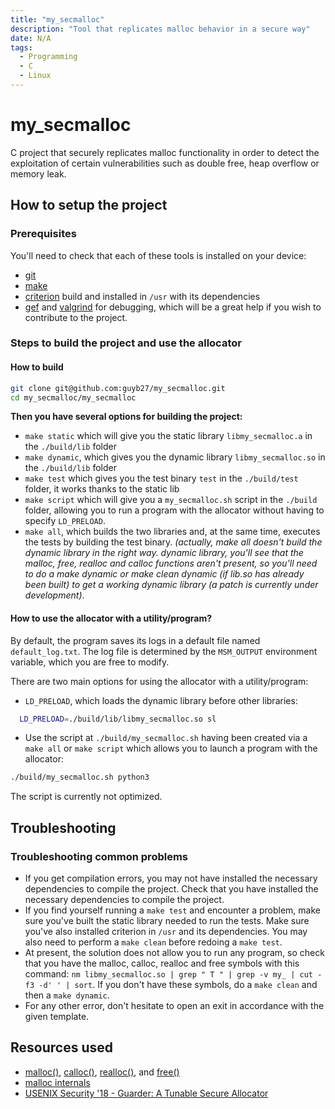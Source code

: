 ```yaml
---
title: "my_secmalloc"
description: "Tool that replicates malloc behavior in a secure way"
date: N/A
tags:
  - Programming
  - C
  - Linux
---
```


# my_secmalloc
C project that securely replicates malloc functionality in order to detect the exploitation of certain vulnerabilities such as double free, heap overflow or memory leak.

## How to setup the project
### Prerequisites
You'll need to check that each of these tools is installed on your device:
- [git](https://git-scm.com/download/win)
- [make](https://cmake.org/download/)
- [criterion](https://criterion.readthedocs.io/en/master/setup.html) build and installed in `/usr` with its dependencies
- [gef](https://github.com/hugsy/gef) and [valgrind](https://valgrind.org/downloads/current.html) for debugging, which will be a great help if you wish to contribute to the project.

### Steps to build the project and use the allocator
#### How to build
```bash
git clone git@github.com:guyb27/my_secmalloc.git
cd my_secmalloc/my_secmalloc
```
**Then you have several options for building the project:**
- ``make static`` which will give you the static library ``libmy_secmalloc.a`` in the ``./build/lib`` folder
- ``make dynamic``, which gives you the dynamic library ``libmy_secmalloc.so`` in the ``./build/lib`` folder
- ``make test`` which gives you the test binary ``test`` in the ``./build/test`` folder, it works thanks to the static lib
- ``make script`` which will give you a ``my_secmalloc.sh`` script in the ``./build`` folder, allowing you to run a program with the allocator without having to specify ``LD_PRELOAD``.
- ``make all``, which builds the two libraries and, at the same time, executes the tests by building the test binary.
  *(actually, make all doesn't build the dynamic library in the right way.
  dynamic library, you'll see that the malloc, free, realloc and calloc functions aren't present, so you'll need to do a make dynamic
  or make clean dynamic (if lib.so has already been built) to get a working dynamic library (a patch is currently under development)*.

#### How to use the allocator with a utility/program?
By default, the program saves its logs in a default file named ``default_log.txt``. The log file is determined by the ``MSM_OUTPUT`` environment variable, which you are free to modify.

There are two main options for using the allocator with a utility/program:
- ``LD_PRELOAD``, which loads the dynamic library before other libraries:
````bash
  LD_PRELOAD=./build/lib/libmy_secmalloc.so sl
````

- Use the script at ``./build/my_secmalloc.sh`` having been created via a ``make all`` or ``make script`` which allows you to launch a program with the allocator:
````bash
./build/my_secmalloc.sh python3
````
The script is currently not optimized.

## Troubleshooting
### Troubleshooting common problems
- If you get compilation errors, you may not have installed the necessary dependencies to compile the project.
  Check that you have installed the necessary dependencies to compile the project.
- If you find yourself running a ``make test`` and encounter a problem, make sure you've built the static library needed to run the tests.
  Make sure you've also installed criterion in `/usr` and its dependencies.
  You may also need to perform a ``make clean`` before redoing a ``make test``.
- At present, the solution does not allow you to run any program, so check that you have the malloc, calloc, realloc and free symbols with this command:
  ``nm libmy_secmalloc.so | grep " T " | grep -v my_ | cut -f3 -d' ' | sort``. If you don't have these symbols, do a ``make clean`` and then a ``make dynamic``.
- For any other error, don't hesitate to open an exit in accordance with the given template.

## Resources used

- [malloc()](https://linux.die.net/man/3/malloc), [calloc()](https://linux.die.net/man/3/malloc), [realloc()](https://linux.die.net/man/3/malloc), and [free()](https://linux.die.net/man/3/malloc)
- [malloc internals](https://sourceware.org/glibc/wiki/MallocInternals)
- [USENIX Security '18 - Guarder: A Tunable Secure Allocator](https://www.youtube.com/watch?v=Q26_z5oKTVA)
